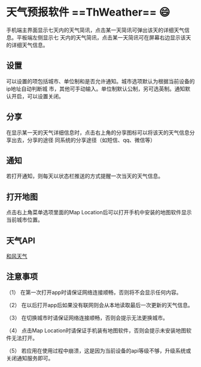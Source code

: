 # 天气预报软件 ==ThWeather== :smile:

⼿机端主界⾯显⽰七天内的天⽓简讯，点击某⼀天简讯可弹出该天的详细天⽓信息。平板端左侧显⽰七 天内的天⽓简讯，点击某⼀天简讯可在屏幕右边显⽰该天的详细天⽓信息。

## 设置

可以设置的项包括城市、单位制和是否允许通知。城市选项默认为根据当前设备的ip地址⾃动判断城 市，其他可⼿动输⼊。单位制默认公制，另可选英制。通知默认开启，可以设置关闭。

## 分享

在显⽰某⼀天的天⽓详细信息时，点击右上⻆的分享图标可以将该天的天⽓信息分享出去，分享的途径 同系统的分享途径（如短信、qq、微信等）

## 通知

若打开通知，则每天以状态栏推送的⽅式提醒⼀次当天的天⽓信息。

## 打开地图

点击右上⻆菜单选项⾥⾯的Map Location后可以打开⼿机中安装的地图软件显⽰当前城市位置。

## 天气API

[和风天气](https://www.heweather.com/documents/api/s6/weather-forecast)

## 注意事项

（1） 在第⼀次打开app时请保证⽹络连接顺畅，否则将不会显⽰任何内容。 

（2） 在以后打开app后如果没有联⽹则会从本地读取最后⼀次更新的天⽓信息。 

（3） 在切换城市时请保证⽹络连接顺畅，否则会提⽰⽆法更换城市。 

（4） 点击Map Location时请保证⼿机装有地图软件，否则会提⽰未安装地图软件⽆法打开。 

（5） 若应⽤在使⽤过程中崩溃，这是因为当前设备的api等级不够，升级系统或关闭通知服务即可。